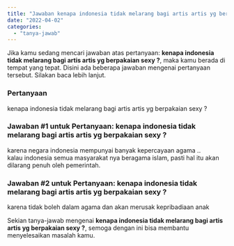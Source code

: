 ```yaml
---
title: "Jawaban kenapa indonesia tidak melarang bagi artis artis yg berpakaian sexy ?"
date: "2022-04-02"
categories: 
  - "tanya-jawab"
---
```


Jika kamu sedang mencari jawaban atas pertanyaan: **kenapa indonesia tidak melarang bagi artis artis yg berpakaian sexy ?**, maka kamu berada di tempat yang tepat. Disini ada beberapa jawaban mengenai pertanyaan tersebut. Silakan baca lebih lanjut.

### Pertanyaan

kenapa indonesia tidak melarang bagi artis artis yg berpakaian sexy ?

### Jawaban #1 untuk Pertanyaan: kenapa indonesia tidak melarang bagi artis artis yg berpakaian sexy ?

karena negara indonesia mempunyai banyak kepercayaan agama ..  
kalau indonesia semua masyarakat nya beragama islam, pasti hal itu akan dilarang penuh oleh pemerintah.

### Jawaban #2 untuk Pertanyaan: kenapa indonesia tidak melarang bagi artis artis yg berpakaian sexy ?

karena tidak boleh dalam agama dan akan merusak kepribadiaan anak

Sekian tanya-jawab mengenai **kenapa indonesia tidak melarang bagi artis artis yg berpakaian sexy ?**, semoga dengan ini bisa membantu menyelesaikan masalah kamu.
